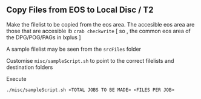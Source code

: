 ## Copy Files from EOS to Local Disc / T2

Make the filelist to be copied from the eos area. The accesible eos area are those that are accesible ib `crab checkwrite` [ so , the common eos area of the DPG/POG/PAGs in lxplus ]

A sample filelist may be seen from the `srcFiles` folder

Customise `misc/sampleScript.sh` to point to the correct filelists and destination folders

Execute 
```
./misc/sampleScript.sh <TOTAL JOBS TO BE MADE> <FILES PER JOB> 
```
